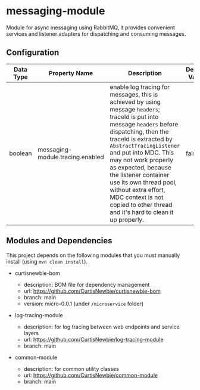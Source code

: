 # messaging-module

Module for async messaging using RabbitMQ, it provides convenient services and listener adapters for dispatching and consuming messages.

## Configuration

Data Type | Property Name | Description | Default Value
----------|---------------|-------------|---------------
boolean | messaging-module.tracing.enabled | enable log tracing for messages, this is achieved by using message `headers`; traceId is put into message `headers` before dispatching, then the traceId is extracted by `AbstractTracingListener` and put into MDC. This may not work properly as expected, because the listener container use its own thread pool, without extra effort, MDC context is not copied to other thread and it's hard to clean it up properly. | false

## Modules and Dependencies

This project depends on the following modules that you must manually install (using `mvn clean install`).

- curtisnewbie-bom
    - description: BOM file for dependency management
    - url: https://github.com/CurtisNewbie/curtisnewbie-bom
    - branch: main
    - version: micro-0.0.1 (under `/microservice` folder)

- log-tracing-module
    - description: for log tracing between web endpoints and service layers
    - url: https://github.com/CurtisNewbie/log-tracing-module
    - branch: main

- common-module
    - description: for common utility classes 
    - url: https://github.com/CurtisNewbie/common-module
    - branch: main